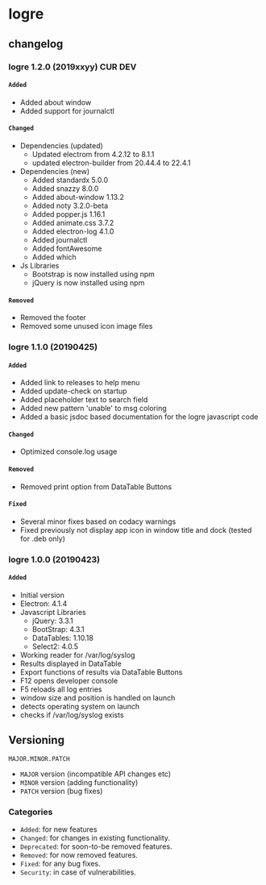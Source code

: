 # logre
## changelog


### logre 1.2.0 (2019xxyy) CUR DEV
#### ```Added```
* Added about window
* Added support for journalctl


#### ```Changed```
* Dependencies (updated)
  * Updated electrom from 4.2.12 to 8.1.1
  * updated electron-builder from 20.44.4 to 22.4.1
* Dependencies (new)
  * Added standardx 5.0.0
  * Added snazzy 8.0.0
  * Added about-window 1.13.2
  * Added noty 3.2.0-beta
  * Added popper.js 1.16.1
  * Added animate.css 3.7.2
  * Added electron-log 4.1.0
  * Added journalctl
  * Added fontAwesome
  * Added which
* Js Libraries
  * Bootstrap is now installed using npm
  * jQuery is now installed using npm

#### ```Removed```
* Removed the footer
* Removed some unused icon image files


### logre 1.1.0 (20190425)
####  ```Added```
* Added link to releases to help menu
* Added update-check on startup
* Added placeholder text to search field
* Added new pattern 'unable' to msg coloring
* Added a basic jsdoc based documentation for the logre javascript code

#### ```Changed```
* Optimized console.log usage

#### ```Removed```
* Removed print option from DataTable Buttons

#### ```Fixed```
* Several minor fixes based on codacy warnings
* Fixed previously not display app icon in window title and dock (tested for .deb only)


### logre 1.0.0 (20190423)
####  ```Added```
* Initial version
* Electron: 4.1.4
* Javascript Libraries
  * jQuery: 3.3.1
  * BootStrap: 4.3.1
  * DataTables: 1.10.18
  * Select2: 4.0.5
* Working reader for /var/log/syslog
* Results displayed in DataTable
* Export functions of results via DataTable Buttons
* F12 opens developer console
* F5 reloads all log entries
* window size and position is handled on launch
* detects operating system on launch
* checks if /var/log/syslog exists




## Versioning

  ```
  MAJOR.MINOR.PATCH
  ```

* ```MAJOR``` version (incompatible API changes etc)
* ```MINOR``` version (adding functionality)
* ```PATCH``` version (bug fixes)


### Categories
* ```Added```: for new features
* ```Changed```: for changes in existing functionality.
* ```Deprecated```: for soon-to-be removed features.
* ```Removed```: for now removed features.
* ```Fixed```: for any bug fixes.
* ```Security```: in case of vulnerabilities.
